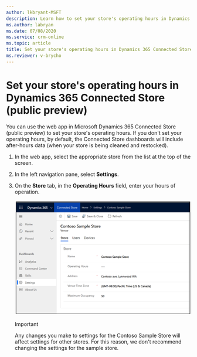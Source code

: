 ```yaml
---
author: lkbryant-MSFT
description: Learn how to set your store's operating hours in Dynamics 365 Connected Store (public preview)
ms.author: labryan
ms.date: 07/08/2020
ms.service: crm-online
ms.topic: article
title: Set your store's operating hours in Dynamics 365 Connected Store (public preview)
ms.reviewer: v-brycho
---
```


# Set your store's operating hours in Dynamics 365 Connected Store (public preview)

You can use the web app in Microsoft Dynamics 365 Connected Store (public preview) to set your store's operating hours. If you don't set your operating hours, by default, the Connected Store dashboards will include after-hours data (when your store is being cleaned and restocked).

1. In the web app, select the appropriate store from the list at the top of the screen.

2. In the left navigation pane, select **Settings**.

3. On the **Store** tab, in the **Operating Hours** field, enter your hours of operation.

    ![Operating hours field in web app Settings](media/web-app-settings-operating-hours.PNG "Operating hours field in web app Settings")
    
    > [!IMPORTANT]
    > Any changes you make to settings for the Contoso Sample Store will affect settings for other stores. For this reason, we don't recommend changing the settings for the sample store.
    


